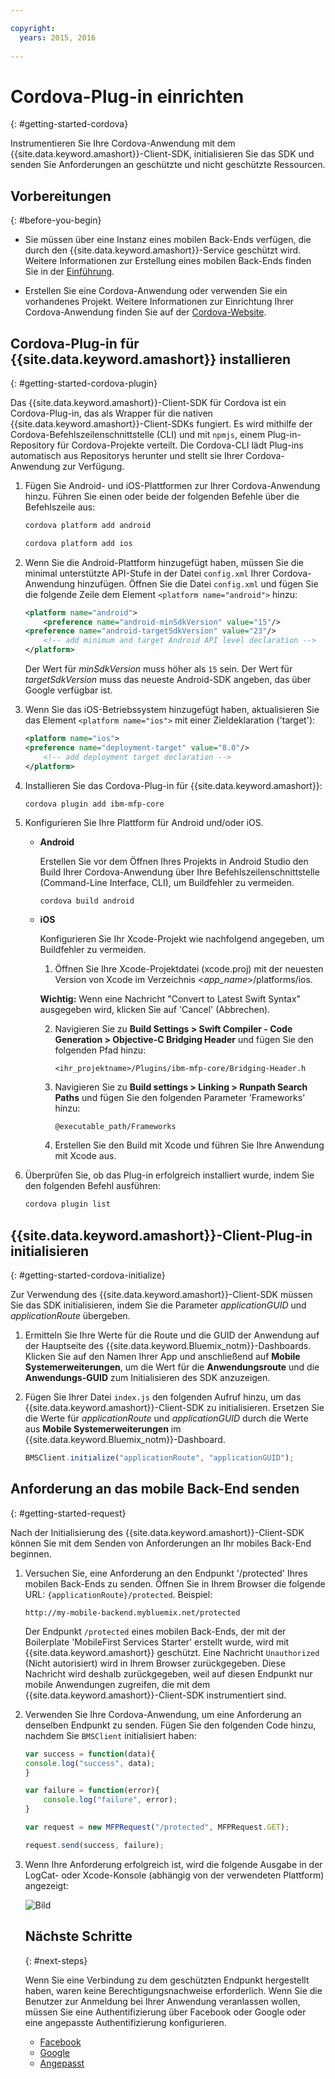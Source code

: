 ```yaml
---

copyright:
  years: 2015, 2016
  
---
```


# Cordova-Plug-in einrichten
{: #getting-started-cordova}

Instrumentieren Sie Ihre Cordova-Anwendung mit dem {{site.data.keyword.amashort}}-Client-SDK, initialisieren Sie das SDK und senden Sie Anforderungen an geschützte und nicht geschützte Ressourcen.

## Vorbereitungen
{: #before-you-begin}

- Sie müssen über eine Instanz eines mobilen Back-Ends verfügen, die durch den {{site.data.keyword.amashort}}-Service geschützt wird. Weitere Informationen zur Erstellung eines mobilen Back-Ends finden Sie in der [Einführung](getting-started.html).

- Erstellen Sie eine Cordova-Anwendung oder verwenden Sie ein vorhandenes Projekt. Weitere Informationen zur Einrichtung Ihrer Cordova-Anwendung finden Sie auf der [Cordova-Website](https://cordova.apache.org/).

## Cordova-Plug-in für {{site.data.keyword.amashort}} installieren
{: #getting-started-cordova-plugin}

Das {{site.data.keyword.amashort}}-Client-SDK für Cordova ist ein Cordova-Plug-in, das als Wrapper für die nativen {{site.data.keyword.amashort}}-Client-SDKs fungiert. Es wird mithilfe der Cordova-Befehlszeilenschnittstelle (CLI) und mit `npmjs`, einem Plug-in-Repository für Cordova-Projekte verteilt. Die Cordova-CLI lädt Plug-ins automatisch aus Repositorys herunter und stellt sie Ihrer Cordova-Anwendung zur Verfügung.

1. Fügen Sie Android- und iOS-Plattformen zur Ihrer Cordova-Anwendung hinzu. Führen Sie einen oder beide der folgenden Befehle über die Befehlszeile aus:

	```Bash
	cordova platform add android
	```

	```Bash
	cordova platform add ios
	```

1. Wenn Sie die Android-Plattform hinzugefügt haben, müssen Sie die minimal unterstützte API-Stufe in der Datei `config.xml` Ihrer Cordova-Anwendung hinzufügen. Öffnen Sie die Datei `config.xml` und fügen Sie die folgende Zeile dem Element `<platform name="android">` hinzu:

	```XML
	<platform name="android">  
		<preference name="android-minSdkVersion" value="15"/>
  	<preference name="android-targetSdkVersion" value="23"/>
		<!-- add minimum and target Android API level declaration -->
	</platform>
	```

	Der Wert für *minSdkVersion* muss höher als `15` sein. Der Wert für *targetSdkVersion* muss das neueste Android-SDK angeben, das über Google verfügbar ist.

1. Wenn Sie das iOS-Betriebssystem hinzugefügt haben, aktualisieren Sie das Element `<platform name="ios">` mit einer Zieldeklaration ('target'):

	```XML
	<platform name="ios">
    <preference name="deployment-target" value="8.0"/>
		<!-- add deployment target declaration -->
	</platform>
	```

1. Installieren Sie das Cordova-Plug-in für {{site.data.keyword.amashort}}:

 	```Bash
	cordova plugin add ibm-mfp-core
	```

1. Konfigurieren Sie Ihre Plattform für Android und/oder iOS.

	* **Android**

		Erstellen Sie vor dem Öffnen Ihres Projekts in Android Studio den Build Ihrer Cordova-Anwendung über Ihre Befehlszeilenschnittstelle (Command-Line Interface, CLI), um Buildfehler zu vermeiden.

		```
		cordova build android
		```

	* **iOS**

		Konfigurieren Sie Ihr Xcode-Projekt wie nachfolgend angegeben, um Buildfehler zu vermeiden.

		1. Öffnen Sie Ihre Xcode-Projektdatei (xcode.proj) mit der neuesten Version von Xcode im Verzeichnis  &lt;*app_name*&gt;/platforms/ios.

		**Wichtig:** Wenn eine Nachricht "Convert to Latest Swift Syntax" ausgegeben wird, klicken Sie auf 'Cancel' (Abbrechen).

		2. Navigieren Sie zu **Build Settings > Swift Compiler - Code Generation > Objective-C Bridging Header** und fügen Sie den folgenden Pfad hinzu:

			```
			<ihr_projektname>/Plugins/ibm-mfp-core/Bridging-Header.h
			```

		3. Navigieren Sie zu **Build settings > Linking > Runpath Search Paths** und fügen Sie den folgenden Parameter 'Frameworks' hinzu:

			```
			@executable_path/Frameworks
			```

		4. Erstellen Sie den Build mit Xcode und führen Sie Ihre Anwendung mit Xcode aus.

1. Überprüfen Sie, ob das Plug-in erfolgreich installiert wurde, indem Sie den folgenden Befehl ausführen:

	```Bash
	cordova plugin list
	```

## {{site.data.keyword.amashort}}-Client-Plug-in initialisieren
{: #getting-started-cordova-initialize}

Zur Verwendung des {{site.data.keyword.amashort}}-Client-SDK müssen Sie das SDK initialisieren, indem Sie die Parameter *applicationGUID* und *applicationRoute* übergeben.

1. Ermitteln Sie Ihre Werte für die Route und die GUID der Anwendung auf der Hauptseite des {{site.data.keyword.Bluemix_notm}}-Dashboards. Klicken Sie auf den Namen Ihrer App und anschließend auf **Mobile Systemerweiterungen**, um die Wert für die **Anwendungsroute** und die **Anwendungs-GUID** zum Initialisieren des SDK anzuzeigen.

3. Fügen Sie Ihrer Datei `index.js` den folgenden Aufruf hinzu, um das {{site.data.keyword.amashort}}-Client-SDK zu initialisieren. Ersetzen Sie die Werte für *applicationRoute* und *applicationGUID* durch die Werte aus **Mobile Systemerweiterungen** im {{site.data.keyword.Bluemix_notm}}-Dashboard.

	```JavaScript
	BMSClient.initialize("applicationRoute", "applicationGUID");
	```

## Anforderung an das mobile Back-End senden
{: #getting-started-request}

Nach der Initialisierung des {{site.data.keyword.amashort}}-Client-SDK können Sie mit dem Senden von Anforderungen an Ihr mobiles Back-End beginnen.

1. Versuchen Sie, eine Anforderung an den Endpunkt '/protected' Ihres mobilen Back-Ends zu senden. Öffnen Sie in Ihrem Browser die folgende URL: `{applicationRoute}/protected`. Beispiel:

	```
	http://my-mobile-backend.mybluemix.net/protected
	```

	Der Endpunkt `/protected` eines mobilen Back-Ends, der mit der Boilerplate 'MobileFirst Services Starter' erstellt wurde, wird mit {{site.data.keyword.amashort}} geschützt. Eine Nachricht `Unauthorized` (Nicht autorisiert) wird in Ihrem Browser zurückgegeben. Diese Nachricht wird deshalb zurückgegeben, weil auf diesen Endpunkt nur mobile Anwendungen zugreifen, die mit dem {{site.data.keyword.amashort}}-Client-SDK instrumentiert sind.

1. Verwenden Sie Ihre Cordova-Anwendung, um eine Anforderung an denselben Endpunkt zu senden. Fügen Sie den folgenden Code hinzu, nachdem Sie `BMSClient` initialisiert haben:

	```Javascript
	var success = function(data){
	console.log("success", data);
	}

	var failure = function(error){
		console.log("failure", error);
	}

	var request = new MFPRequest("/protected", MFPRequest.GET);

	request.send(success, failure);
	```

1. Wenn Ihre Anforderung erfolgreich ist, wird die folgende Ausgabe in der LogCat- oder Xcode-Konsole (abhängig von der verwendeten Plattform) angezeigt:

	![Bild](images/getting-started-android-success.png)

	## Nächste Schritte
	{: #next-steps}

	Wenn Sie eine Verbindung zu dem geschützten Endpunkt hergestellt haben, waren keine Berechtigungsnachweise erforderlich. Wenn Sie die Benutzer zur Anmeldung bei Ihrer Anwendung veranlassen wollen, müssen Sie eine Authentifizierung über Facebook oder Google oder eine angepasste Authentifizierung konfigurieren.
	* [Facebook](facebook-auth-cordova.html)
	* [Google](google-auth-cordova.html)
	* [Angepasst](custom-auth-cordova.html)
